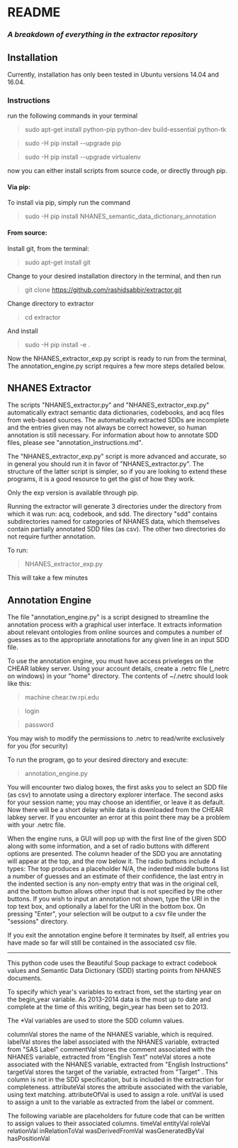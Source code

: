 # README
 
### *A breakdown of everything in the extractor repository*

## Installation
Currently, installation has only been tested in Ubuntu versions 14.04 and 16.04.

### Instructions

run the following commands in your terminal
> sudo apt-get install python-pip python-dev build-essential python-tk

> sudo -H pip install --upgrade pip 

> sudo -H pip install --upgrade virtualenv

now you can either install scripts from source code, or directly through pip.

#### Via pip:
To install via pip, simply run the command
>sudo -H pip install NHANES\_semantic\_data\_dictionary\_annotation

#### From source:
Install git, from the terminal:
> sudo apt-get install git

Change to your desired installation directory in the terminal, and then run
> git clone https://github.com/rashidsabbir/extractor.git

Change directory to extractor
> cd extractor

And install
> sudo -H pip install -e .

Now the NHANES\_extractor\_exp.py script is ready to run from the terminal, The  annotation\_engine.py script requires a few more steps detailed below.


## NHANES Extractor
The scripts "NHANES\_extractor.py" and "NHANES\_extractor\_exp.py" automatically extract semantic data dictionaries, codebooks, and acq files from web-based sources.  The automatically extracted SDDs are incomplete and the entries given may not always be correct however, so human annotation is still necessary.  For information about how to annotate SDD files, please see "annotation\_instructions.md".

The "NHANES\_extractor\_exp.py" script is more advanced and accurate, so in general you should run it in favor of "NHANES\_extractor.py".  The structure of the latter script is simpler, so if you are looking to extend these programs, it is a good resource to get the gist of how they work.

Only the exp version is available through pip.

Running the extractor will generate 3 directories under the directory from which it was run: acq, codebook, and sdd.  The directory "sdd" contains subdirectories named for categories of NHANES data, which themselves contain partially annotated SDD files (as csv).  The other two directories do not require further annotation.

To run:
> NHANES\_extractor\_exp.py

This will take a few minutes

## Annotation Engine
The file "annotation\_engine.py" is a script designed to streamline the annotation process with a graphical user interface.  It extracts information about relevant ontologies from online sources and computes a number of guesses as to the appropriate annotations for any given line in an input SDD file.

To use the annotation engine, you must have access priveleges on the CHEAR labkey server.  Using your account details, create a .netrc file (_netrc on windows) in your "home" directory.
The contents of ~/.netrc should look like this:
> machine chear.tw.rpi.edu

> login <your email address>

> password <your password>

You may wish to modify the permissions to .netrc to read/write exclusively for you (for security)

To run the program, go to your desired directory and execute:
> annotation\_engine.py

You will encounter two dialog boxes, the first asks you to select an SDD file (as csv) to annotate using a directory explorer interface.  The second asks for your session name; you may choose an identifier, or leave it as default.  Now there will be a short delay while data is downloaded from the CHEAR labkey server.  If you encounter an error at this point there may be a problem with your .netrc file.

When the engine runs, a GUI will pop up with the first line of the given SDD along with some information, and a set of radio buttons with different options are presented.  The column header of the SDD you are annotating will appear at the top, and the row below it.  The radio buttons include 4 types:
The top produces a placeholder N/A, the indented middle buttons list a number of guesses and an estimate of their confidence, the last entry in the indented section is any non-empty entry that was in the original cell, and the bottom button allows other input that is not specified by the other buttons.  If you wish to input an annotation not shown, type the URI in the top text box, and optionally a label for the URI in the bottom box.  On pressing "Enter", your selection will be output to a csv file under the "sessions" directory.

If you exit the annotation engine before it terminates by itself, all entries you have made so far will still be contained in the associated csv file.



____________________________________________

This python code uses the Beautiful Soup package to extract codebook values and Semantic Data Dictionary (SDD) starting points from NHANES documents.

To specify which year's variables to extract from, set the starting year on the begin_year variable. As 2013-2014 data is the most up to date and complete at the time of this writing, begin_year has been set to 2013.

The *Val variables are used to store the SDD column values.

columnVal stores the name of the NHANES variable, which is required.
labelVal stores the label associated with the NHANES variable, extracted from "SAS Label"
commentVal stores the comment associated with the NHANES variable, extracted from "English Text"
noteVal stores a note associated with the NHANES variable, extracted from "English Instructions"
targetVal stores the target of the variable, extracted from "Target" . This column is not in the SDD specification, but is included in the extraction for completeness.
attributeVal stores the attribute associated with the variable, using text matching.
attributeOfVal is used to assign a role.
unitVal is used to assign a unit to the variable as extracted from the label or comment.

The following variable are placeholders for future code that can be written to assign values to their associated columns.
timeVal
entityVal 
roleVal
relationVal
inRelationToVal
wasDerivedFromVal
wasGeneratedByVal
hasPositionVal

